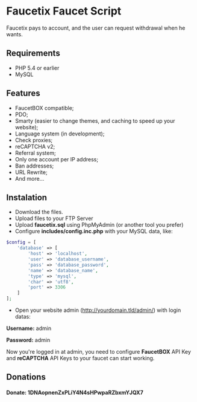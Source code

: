 # Faucetix Faucet Script

Faucetix pays to account, and the user can request withdrawal when he wants.

## Requirements
- PHP 5.4 or earlier
- MySQL

## Features
- FaucetBOX compatible;
- PDO;
- Smarty (easier to change themes, and caching to speed up your website);
- Language system (in development);
- Check proxies;
- reCAPTCHA v2;
- Referral system;
- Only one account per IP address;
- Ban addresses;
- URL Rewrite;
- And more...

## Instalation
- Download the files.
- Upload files to your FTP Server
- Upload **faucetix.sql** using PhpMyAdmin (or another tool you prefer)
- Configure **includes/config.inc.php** with your MySQL data, like:

```php
$config = [
    'database' => [
        'host' => 'localhost',
        'user' => 'database_username',
        'pass' => 'database_password',
        'name' => 'database_name',
        'type' => 'mysql',
        'char' => 'utf8',
        'port' => 3306
    ]
];
```

- Open your website admin (http://yourdomain.tld/admin/) with login datas:


**Username:** admin

**Password:** admin

Now you're logged in at admin, you need to configure **FaucetBOX** API Key and **reCAPTCHA** API Keys to your faucet can start working.

## Donations
#### Donate: 1DNAopnenZxPLiY4N4sHPwpaRZbxmYJQX7